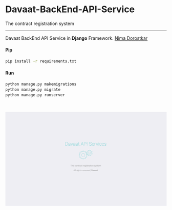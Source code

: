 # Davaat-BackEnd-API-Service
The contract registration system
<hr>

Davaat BackEnd API Service in **Django** Framework. [Nima Dorostkar](https://nimadorostkar.com/)

#### Pip
```bash
pip install -r requirements.txt

```

#### Run
```bash
python manage.py makemigrations
python manage.py migrate
python manage.py runserver

```

<br>

![davaat](https://github.com/davaat/Davaat-BackEnd-API-Service/blob/main/Screenshot.png)

<br>



